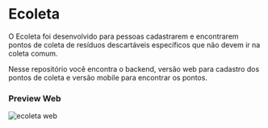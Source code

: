# Ecoleta

O Ecoleta foi desenvolvido para pessoas cadastrarem e encontrarem pontos de coleta de resíduos descartáveis específicos que não devem ir na coleta comum.  
  
Nesse repositório você encontra o backend, versão web para cadastro dos pontos de coleta e versão mobile para encontrar os pontos. 

### Preview Web
![ecoleta web](https://github.com/PooWoox/ecoleta/blob/master/preview/ecoleta_web.gif?raw=true)
